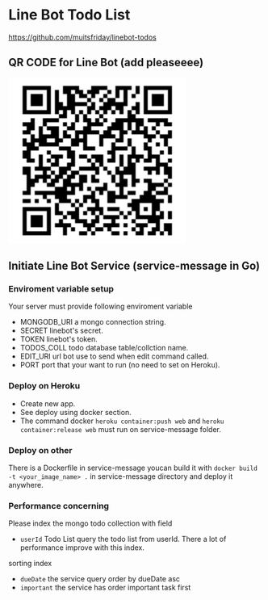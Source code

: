 # Line Bot Todo List

https://github.com/muitsfriday/linebot-todos


## QR CODE for Line Bot (add pleaseeee)

![](linebot-qr.png)


## Initiate Line Bot Service (service-message in Go)

### Enviroment variable setup
Your server must provide following enviroment variable
- MONGODB_URI a mongo connection string.
- SECRET linebot's secret.
- TOKEN linebot's token.
- TODOS_COLL todo database table/collction name.
- EDIT_URI url bot use to send when edit command called.
- PORT port that your want to run (no need to set on Heroku).


### Deploy on Heroku
- Create new app.
- See deploy using docker section.
- The command docker `heroku container:push web` and `heroku container:release web` must run on service-message folder.

### Deploy on other
There is a Dockerfile in service-message youcan build it with `docker build -t <your_image_name> .` in service-message directory and deploy it anywhere.


### Performance concerning
Please index the mongo todo collection with field
- `userId` Todo List query the todo list from userId. There a lot of performance improve with this index.

sorting index
- `dueDate` the service query order by dueDate asc
- `important` the service has order important task first